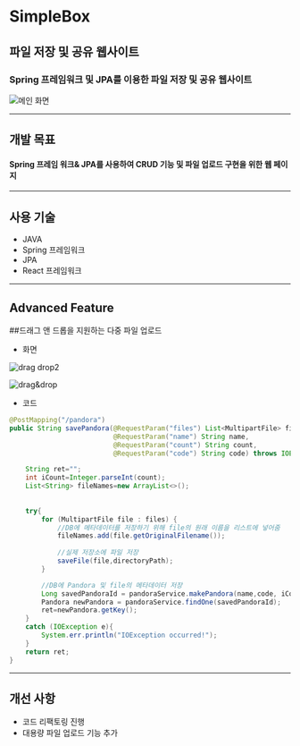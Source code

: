 # SimpleBox 
파일 저장 및 공유 웹사이트
---
### Spring 프레임워크 및 JPA를 이용한 파일 저장 및 공유 웹사이트

![메인 화면](https://user-images.githubusercontent.com/34295144/159826906-d4140715-5092-4002-bab0-c4b1c6aaa5b2.jpg)

---
## 개발 목표
#### Spring 프레임 워크& JPA를 사용하여 CRUD 기능 및 파일 업로드 구현을 위한 웹 페이지

---
## 사용 기술
* JAVA
* Spring 프레임워크
* JPA
* React 프레임워크

---
## Advanced Feature
##드래그 앤 드롭을 지원하는 다중 파일 업로드

* 화면
>
![drag drop2](https://user-images.githubusercontent.com/34295144/159830327-28825b74-08e1-4655-adad-0024da743092.png)
>
![drag&drop](https://user-images.githubusercontent.com/34295144/159830176-c6472f1a-b756-4535-9409-44b29ccb3c95.png)


* 코드
```java
@PostMapping("/pandora")
public String savePandora(@RequestParam("files") List<MultipartFile> files,
                          @RequestParam("name") String name,
                          @RequestParam("count") String count,
                          @RequestParam("code") String code) throws IOException {

    String ret="";
    int iCount=Integer.parseInt(count);
    List<String> fileNames=new ArrayList<>();
    
    
    try{
        for (MultipartFile file : files) {
            //DB에 메타데이터를 저장하기 위해 file의 원래 이름을 리스트에 넣어줌
            fileNames.add(file.getOriginalFilename());
            
            //실제 저장소에 파일 저장
            saveFile(file,directoryPath);
        }

        //DB에 Pandora 및 file의 메타데이터 저장
        Long savedPandoraId = pandoraService.makePandora(name,code, iCount, directoryPath, fileNames);
        Pandora newPandora = pandoraService.findOne(savedPandoraId);
        ret=newPandora.getKey();
    }
    catch (IOException e){
        System.err.println("IOException occurred!");
    }
    return ret;
}
```

---
## 개선 사항
* 코드 리팩토링 진행
* 대용량 파일 업로드 기능 추가
